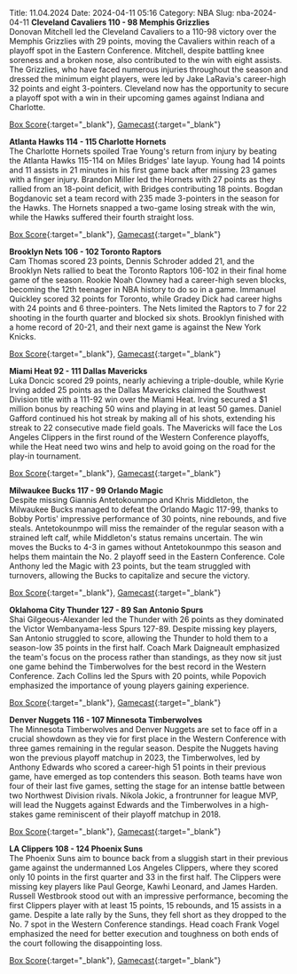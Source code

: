 Title: 11.04.2024
Date: 2024-04-11 05:16
Category: NBA 
Slug: nba-2024-04-11 
**Cleveland Cavaliers 110 - 98 Memphis Grizzlies**  
Donovan Mitchell led the Cleveland Cavaliers to a 110-98 victory over the Memphis Grizzlies with 29 points, moving the Cavaliers within reach of a playoff spot in the Eastern Conference. Mitchell, despite battling knee soreness and a broken nose, also contributed to the win with eight assists. The Grizzlies, who have faced numerous injuries throughout the season and dressed the minimum eight players, were led by Jake LaRavia's career-high 32 points and eight 3-pointers. Cleveland now has the opportunity to secure a playoff spot with a win in their upcoming games against Indiana and Charlotte. 

[Box Score](https://www.nba.com/game/mem-vs-cle-0022301158/box-score){:target="_blank"}, [Gamecast](https://www.nba.com/game/mem-vs-cle-0022301158){:target="_blank"}<br>

**Atlanta Hawks 114 - 115 Charlotte Hornets**  
The Charlotte Hornets spoiled Trae Young's return from injury by beating the Atlanta Hawks 115-114 on Miles Bridges' late layup. Young had 14 points and 11 assists in 21 minutes in his first game back after missing 23 games with a finger injury. Brandon Miller led the Hornets with 27 points as they rallied from an 18-point deficit, with Bridges contributing 18 points. Bogdan Bogdanovic set a team record with 235 made 3-pointers in the season for the Hawks. The Hornets snapped a two-game losing streak with the win, while the Hawks suffered their fourth straight loss. 

[Box Score](https://www.nba.com/game/cha-vs-atl-0022301159/box-score){:target="_blank"}, [Gamecast](https://www.nba.com/game/cha-vs-atl-0022301159){:target="_blank"}<br>

**Brooklyn Nets 106 - 102 Toronto Raptors**  
Cam Thomas scored 23 points, Dennis Schroder added 21, and the Brooklyn Nets rallied to beat the Toronto Raptors 106-102 in their final home game of the season. Rookie Noah Clowney had a career-high seven blocks, becoming the 12th teenager in NBA history to do so in a game. Immanuel Quickley scored 32 points for Toronto, while Gradey Dick had career highs with 24 points and 6 three-pointers. The Nets limited the Raptors to 7 for 22 shooting in the fourth quarter and blocked six shots. Brooklyn finished with a home record of 20-21, and their next game is against the New York Knicks. 

[Box Score](https://www.nba.com/game/tor-vs-bkn-0022301160/box-score){:target="_blank"}, [Gamecast](https://www.nba.com/game/tor-vs-bkn-0022301160){:target="_blank"}<br>

**Miami Heat 92 - 111 Dallas Mavericks**  
Luka Doncic scored 29 points, nearly achieving a triple-double, while Kyrie Irving added 25 points as the Dallas Mavericks claimed the Southwest Division title with a 111-92 win over the Miami Heat. Irving secured a $1 million bonus by reaching 50 wins and playing in at least 50 games. Daniel Gafford continued his hot streak by making all of his shots, extending his streak to 22 consecutive made field goals. The Mavericks will face the Los Angeles Clippers in the first round of the Western Conference playoffs, while the Heat need two wins and help to avoid going on the road for the play-in tournament. 

[Box Score](https://www.nba.com/game/dal-vs-mia-0022301161/box-score){:target="_blank"}, [Gamecast](https://www.nba.com/game/dal-vs-mia-0022301161){:target="_blank"}<br>

**Milwaukee Bucks 117 - 99 Orlando Magic**  
Despite missing Giannis Antetokounmpo and Khris Middleton, the Milwaukee Bucks managed to defeat the Orlando Magic 117-99, thanks to Bobby Portis' impressive performance of 30 points, nine rebounds, and five steals. Antetokounmpo will miss the remainder of the regular season with a strained left calf, while Middleton's status remains uncertain. The win moves the Bucks to 4-3 in games without Antetokounmpo this season and helps them maintain the No. 2 playoff seed in the Eastern Conference. Cole Anthony led the Magic with 23 points, but the team struggled with turnovers, allowing the Bucks to capitalize and secure the victory. 

[Box Score](https://www.nba.com/game/orl-vs-mil-0022301162/box-score){:target="_blank"}, [Gamecast](https://www.nba.com/game/orl-vs-mil-0022301162){:target="_blank"}<br>

**Oklahoma City Thunder 127 - 89 San Antonio Spurs**  
Shai Gilgeous-Alexander led the Thunder with 26 points as they dominated the Victor Wembanyama-less Spurs 127-89. Despite missing key players, San Antonio struggled to score, allowing the Thunder to hold them to a season-low 35 points in the first half. Coach Mark Daigneault emphasized the team's focus on the process rather than standings, as they now sit just one game behind the Timberwolves for the best record in the Western Conference. Zach Collins led the Spurs with 20 points, while Popovich emphasized the importance of young players gaining experience. 

[Box Score](https://www.nba.com/game/sas-vs-okc-0022301163/box-score){:target="_blank"}, [Gamecast](https://www.nba.com/game/sas-vs-okc-0022301163){:target="_blank"}<br>

**Denver Nuggets 116 - 107 Minnesota Timberwolves**  
The Minnesota Timberwolves and Denver Nuggets are set to face off in a crucial showdown as they vie for first place in the Western Conference with three games remaining in the regular season. Despite the Nuggets having won the previous playoff matchup in 2023, the Timberwolves, led by Anthony Edwards who scored a career-high 51 points in their previous game, have emerged as top contenders this season. Both teams have won four of their last five games, setting the stage for an intense battle between two Northwest Division rivals. Nikola Jokic, a frontrunner for league MVP, will lead the Nuggets against Edwards and the Timberwolves in a high-stakes game reminiscent of their playoff matchup in 2018. 

[Box Score](https://www.nba.com/game/min-vs-den-0022301164/box-score){:target="_blank"}, [Gamecast](https://www.nba.com/game/min-vs-den-0022301164){:target="_blank"}<br>

**LA Clippers 108 - 124 Phoenix Suns**  
The Phoenix Suns aim to bounce back from a sluggish start in their previous game against the undermanned Los Angeles Clippers, where they scored only 10 points in the first quarter and 33 in the first half. The Clippers were missing key players like Paul George, Kawhi Leonard, and James Harden. Russell Westbrook stood out with an impressive performance, becoming the first Clippers player with at least 15 points, 15 rebounds, and 15 assists in a game. Despite a late rally by the Suns, they fell short as they dropped to the No. 7 spot in the Western Conference standings. Head coach Frank Vogel emphasized the need for better execution and toughness on both ends of the court following the disappointing loss. 

[Box Score](https://www.nba.com/game/phx-vs-lac-0022301165/box-score){:target="_blank"}, [Gamecast](https://www.nba.com/game/phx-vs-lac-0022301165){:target="_blank"}<br>

